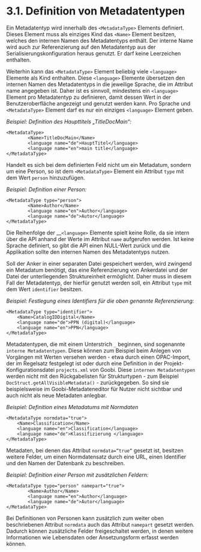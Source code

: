# 3.1. Definition von Metadatentypen

Ein Metadatentyp wird innerhalb des `<MetadataType>` Elements definiert. Dieses Element muss als einziges Kind das `<Name>` Element besitzen, welches den internen Namen des Metadatentyps enthält. Der interne Name wird auch zur Referenzierung auf den Metadatentyp aus der Serialisierungskonfiguration heraus genutzt. Er darf keine Leerzeichen enthalten. 

Weiterhin kann das `<MetadataType>` Element beliebig viele `<language>` Elemente als Kind enthalten. Diese `<language>` Elemente übersetzen den internen Namen des Metadatentyps in die jeweilige Sprache, die im Attribut name angegeben ist. Daher ist es sinnvoll, mindestens ein `<language>` Element pro Metadatentyp zu definieren, damit dessen Wert in der Benutzeroberfläche angezeigt und genutzt werden kann. Pro Sprache und `<MetadataType>` Element darf es nur ein einziges `<language>` Element geben.

_Beispiel: Definition des Haupttitels „TitleDocMain“:_

```markup
<MetadataType>
		<Name>TitleDocMain</Name>
		<language name="de">HauptTitel</language>
		<language name="en">main title</language>
</MetadataType>
```

Handelt es sich bei dem definierten Feld nicht um ein Metadatum, sondern um eine Person, so ist dem `<MetadataType>` Element ein Attribut `type` mit dem Wert `person` hinzuzufügen. 

_Beispiel: Definition einer Person:_

```markup
<MetadataType type="person">
		<Name>Author</Name>
		<language name="en">Author</language>
		<language name="de">Autor</language>
</MetadataType>
```

Die Reihenfolge der __`<language>` Elemente spielt keine Rolle, da sie intern über die API anhand der Werte im Attribut `name` aufgerufen werden. Ist keine Sprache definiert, so gibt die API einen NULL-Wert zurück und die Applikation sollte den internen Namen des Metadatentyps nutzen. 

Soll der Anker in einer separaten Datei gespeichert werden, wird zwingend ein Metadatum benötigt, das eine Referenzierung von Ankerdatei und der Datei der unterliegenden Struktureinheit ermöglicht. Daher muss in diesem Fall der Metadatentyp, der hierfür genutzt werden soll, ein Attribut `type` mit dem Wert `identifier` besitzen. 

_Beispiel: Festlegung eines Identifiers für die oben genannte Referenzierung:_

```markup
<MetadataType type="identifier">
    <Name>CatalogIDDigital</Name>
    <language name="de">PPN (digital)</language>
    <language name="en">PPN</language>
</MetadataType>
```

Metadatentypen, die mit einem Unterstrich `_` beginnen, sind sogenannte `interne Metadatentypen`. Diese können zum Beispiel beim Anlegen von Vorgängen mit Werten versehen werden - etwa durch einen OPAC-Import, der im Regelsatz festgelegt ist oder durch eine Definition in der Projekt-Konfigurationsdatei `projects.xml` von Goobi. Diese `internen Metadatentypen` werden nicht mit den Rückgabelisten für Strukturtypen - zum Beispiel `DocStruct.getAllVisibleMetadata()` - zurückgegeben. So sind sie beispielsweise im Goobi-Metadateneditor für Nutzer nicht sichtbar und auch nicht als neue Metadaten anlegbar.

_Beispiel: Definition eines Metadatums mit Normdaten_

```markup
<MetadataType normdata="true">
    <Name>Classification</Name>
    <language name="en">Classification</language>
    <language name="de">Klassifizierung </language>
</MetadataType>
```

Metadaten, bei denen das Attribut `normdata=“true“` gesetzt ist, besitzen weitere Felder, um einen Normdatensatz durch eine URL, einen Identifier und den Namen der Datenbank zu beschreiben.

_Beispiel: Definition einer Person mit zusätzlichen Feldern:_

```markup
<MetadataType type="person" namepart="true">
		<Name>Author</Name>
		<language name="en">Author</language>
		<language name="de">Autor</language>
</MetadataType>

```

Bei Definitionen von Personen kann zusätzlich zum weiter oben beschriebenen Attribut `normdata` auch das Attribut `namepart` gesetzt werden. Dadurch können zusätzliche Felder freigeschaltet werden, in denen weitere Informationen wie Lebensdaten oder Ansetzungsform erfasst werden können.

